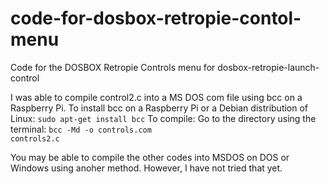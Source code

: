 # code-for-dosbox-retropie-contol-menu
Code for the DOSBOX Retropie Controls menu for dosbox-retropie-launch-control

I was able to compile control2.c into a MS DOS com file using bcc on a Raspberry Pi.
To install bcc on a Raspberry Pi or a Debian distribution of Linux: 
<code>sudo apt-get install bcc</code>
To compile: 
Go to the directory using the terminal:
<code>bcc -Md -o controls.com controls2.c</code>

You may be able to compile the other codes into MSDOS on DOS or Windows using anoher method. However, I have not tried that yet.
